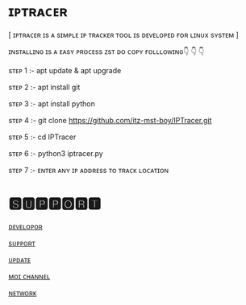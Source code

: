# ɪᴘᴛʀᴀᴄᴇʀ 

[ ɪᴘᴛʀᴀᴄᴇʀ  ɪs  ᴀ sɪᴍᴘʟᴇ ɪᴘ  ᴛʀᴀᴄᴋᴇʀ  ᴛᴏᴏʟ  ɪs  ᴅᴇᴠᴇʟᴏᴘᴇᴅ  ғᴏʀ  ʟɪɴᴜx  sʏsᴛᴇᴍ  ]

ɪɴsᴛᴀʟʟɪɴɢ  ɪs ᴀ ᴇᴀsʏ ᴘʀᴏᴄᴇss ᴢsᴛ ᴅᴏ ᴄᴏᴘʏ ғᴏʟʟʟᴏᴡɪɴɢ👇 👇 👇

sᴛᴇᴘ 1 :-
apt update & apt upgrade

sᴛᴇᴘ 2 :-
apt install git

sᴛᴇᴘ 3 :- 
apt install python

sᴛᴇᴘ 4 :- 
git clone https://github.com/itz-mst-boy/IPTracer.git 

sᴛᴇᴘ 5 :- 
cd IPTracer

sᴛᴇᴘ 6 :- 
python3 iptracer.py

sᴛᴇᴘ 7 :- 
ᴇɴᴛᴇʀ ᴀɴʏ ɪᴘ ᴀᴅᴅʀᴇss ᴛᴏ ᴛʀᴀᴄᴋ  ʟᴏᴄᴀᴛɪᴏɴ



 # 🆂🆄🅿🅿🅾🆁🆃

  [ᴅᴇᴠᴇʟᴏᴘᴏʀ](https://t.me/itz_mst_boy)

  [sᴜᴘᴘᴏʀᴛ](https://t.me/worldwide_friend_zone)

  [ᴜᴘᴅᴀᴛᴇ](https://t.me/moi_bot_lists)

  [ᴍᴏɪ ᴄʜᴀɴɴᴇʟ](https://t.me/mr_sukkun)

 [ɴᴇᴛᴡᴏʀᴋ](https://t.me/mastermind_network_official)
